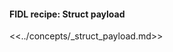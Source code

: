 <div>
  <devsite-expandable>
    <h4 class="showalways">
      FIDL recipe: Struct payload
    </h4>

<!--
  The following div is used to indicate to CommonMark that the rest of this HTML
  block should be processed as markdown.
-->
<div markdown="1"></div>

<<../concepts/_struct_payload.md>>

  </devsite-expandable>
</div>
